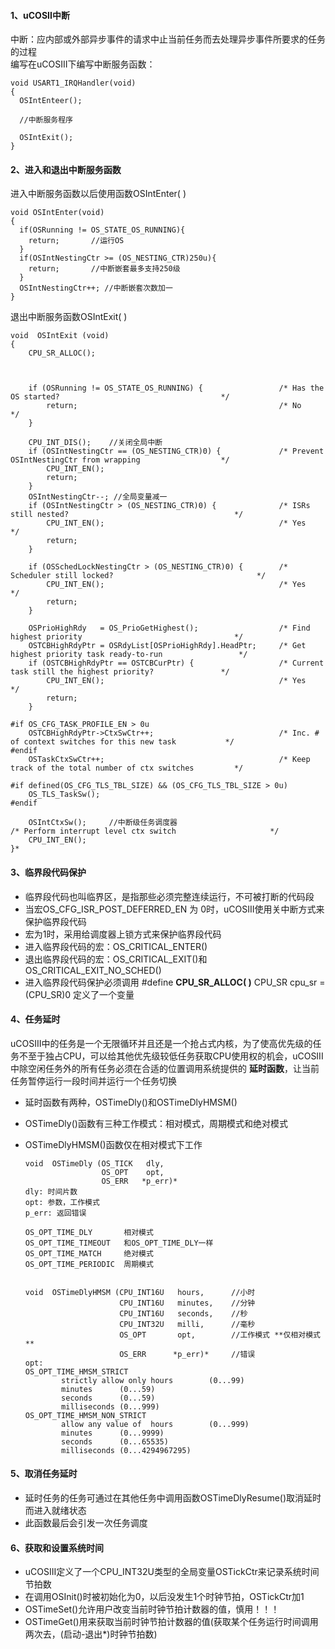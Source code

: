 #### 1、uCOSII中断
  中断：应内部或外部异步事件的请求中止当前任务而去处理异步事件所要求的任务的过程    
  编写在uCOSIII下编写中断服务函数：

    void USART1_IRQHandler(void)
    {
      OSIntEnteer();

      //中断服务程序

      OSIntExit();
    }

#### 2、进入和退出中断服务函数    
进入中断服务函数以后使用函数OSIntEnter( )    

    void OSIntEnter(void)
    {
      if(OSRunning != OS_STATE_OS_RUNNING){    
        return;       //运行OS
      }
      if(OSIntNestingCtr >= (OS_NESTING_CTR)250u){
        return;       //中断嵌套最多支持250级
      }
      OSIntNestingCtr++; //中断嵌套次数加一
    }

退出中断服务函数OSIntExit( )

    void  OSIntExit (void)
    {
        CPU_SR_ALLOC();



        if (OSRunning != OS_STATE_OS_RUNNING) {                 /* Has the OS started?                                    */
            return;                                             /* No                                                     */
        }

        CPU_INT_DIS();    //关闭全局中断
        if (OSIntNestingCtr == (OS_NESTING_CTR)0) {             /* Prevent OSIntNestingCtr from wrapping                  */
            CPU_INT_EN();
            return;
        }
        OSIntNestingCtr--; //全局变量减一
        if (OSIntNestingCtr > (OS_NESTING_CTR)0) {              /* ISRs still nested?                                     */
            CPU_INT_EN();                                       /* Yes                                                    */
            return;
        }

        if (OSSchedLockNestingCtr > (OS_NESTING_CTR)0) {        /* Scheduler still locked?                                */
            CPU_INT_EN();                                       /* Yes                                                    */
            return;
        }

        OSPrioHighRdy   = OS_PrioGetHighest();                  /* Find highest priority                                  */
        OSTCBHighRdyPtr = OSRdyList[OSPrioHighRdy].HeadPtr;     /* Get highest priority task ready-to-run                 */
        if (OSTCBHighRdyPtr == OSTCBCurPtr) {                   /* Current task still the highest priority?               */
            CPU_INT_EN();                                       /* Yes                                                    */
            return;
        }

    #if OS_CFG_TASK_PROFILE_EN > 0u
        OSTCBHighRdyPtr->CtxSwCtr++;                            /* Inc. # of context switches for this new task           */
    #endif
        OSTaskCtxSwCtr++;                                       /* Keep track of the total number of ctx switches         */

    #if defined(OS_CFG_TLS_TBL_SIZE) && (OS_CFG_TLS_TBL_SIZE > 0u)
        OS_TLS_TaskSw();
    #endif

        OSIntCtxSw();     //中断级任务调度器                                      /* Perform interrupt level ctx switch                     */
        CPU_INT_EN();
    }*

#### 3、临界段代码保护

  - 临界段代码也叫临界区，是指那些必须完整连续运行，不可被打断的代码段    
  - 当宏OS_CFG_ISR_POST_DEFERRED_EN 为 0时，uCOSIII使用关中断方式来保护临界段代码
  - 宏为1时，采用给调度器上锁方式来保护临界段代码
  - 进入临界段代码的宏：OS_CRITICAL_ENTER()
  - 退出临界段代码的宏：OS_CRITICAL_EXIT()和OS_CRITICAL_EXIT_NO_SCHED()
  - 进入临界段代码保护必须调用 #define  **CPU_SR_ALLOC( )**  CPU_SR  cpu_sr = (CPU_SR)0  定义了一个变量

#### 4、任务延时

  uCOSIII中的任务是一个无限循环并且还是一个抢占式内核，为了使高优先级的任务不至于独占CPU，可以给其他优先级较低任务获取CPU使用权的机会，uCOSIII中除空闲任务外的所有任务必须在合适的位置调用系统提供的 **延时函数**，让当前任务暂停运行一段时间并运行一个任务切换    
  - 延时函数有两种，OSTimeDly()和OSTimeDlyHMSM()
  - OSTimeDly()函数有三种工作模式：相对模式，周期模式和绝对模式
  - OSTimeDlyHMSM()函数仅在相对模式下工作

        void  OSTimeDly (OS_TICK   dly,
                         OS_OPT    opt,
                         OS_ERR   *p_err)*  
        dly: 时间片数
        opt: 参数，工作模式
        p_err: 返回错误

        OS_OPT_TIME_DLY       相对模式
        OS_OPT_TIME_TIMEOUT   和OS_OPT_TIME_DLY一样
        OS_OPT_TIME_MATCH     绝对模式
        OS_OPT_TIME_PERIODIC  周期模式


        void  OSTimeDlyHMSM (CPU_INT16U   hours,      //小时
                             CPU_INT16U   minutes,    //分钟
                             CPU_INT16U   seconds,    //秒
                             CPU_INT32U   milli,      //毫秒
                             OS_OPT       opt,        //工作模式 **仅相对模式**
                             OS_ERR      *p_err)*     //错误
        opt:
        OS_OPT_TIME_HMSM_STRICT    
                strictly allow only hours        (0...99)
                minutes      (0...59)
                seconds      (0...59)
                milliseconds (0...999)
        OS_OPT_TIME_HMSM_NON_STRICT      
                allow any value of  hours        (0...999)
                minutes      (0...9999)
                seconds      (0...65535)
                milliseconds (0...4294967295)
#### 5、取消任务延时
-  延时任务的任务可通过在其他任务中调用函数OSTimeDlyResume()取消延时而进入就绪状态
- 此函数最后会引发一次任务调度

#### 6、获取和设置系统时间
-  uCOSIII定义了一个CPU_INT32U类型的全局变量OSTickCtr来记录系统时间节拍数
- 在调用OSInit()时被初始化为0，以后没发生1个时钟节拍，OSTickCtr加1
- OSTimeSet()允许用户改变当前时钟节拍计数器的值，慎用！！！
- OSTimeGet()用来获取当前时钟节拍计数器的值(获取某个任务运行时间调用两次去，(启动-退出*)时钟节拍数)
